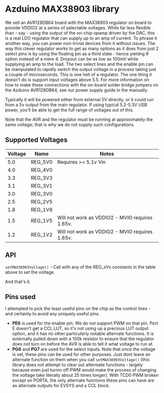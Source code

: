 # Azduino MAX38903 library

We sell an AVR128DB64 board with the MAX38903 regulator on board to provide VDDIO2 at a series of selectable voltages. While far less flexible than - say - using the output of the on-chip opamp driven by the DAC, this is a real LDO regulator that can supply up to an amp of current. To phrase it another way, you can power non-trivial devices from it without issues. The way this clever regulator works to get as many options as it does from just 2 select pins is by using the floating pin as a third state - hence yieldng 9 option instead of a mere 4. Dropout can be as low as 100mV while supplying an amp to the load. The two select lines and the enable pin can be manipulated to rapidly switch the output voltage in a process taking just a couple of microseconds. This is one hell of a regulator. The one thing it doesn't do is support input voltages above 5.5. For more information on how to make these connections with the on-board solder bridge jumpers on the Azduino AVR128DB64, see our power supply guide in the manually.

Typically it will be powered either from external 5V directly, or it could run from a 5v output from the main regulator. If using typical 5.2-5.3V USB power, you'll be able to get the full range of voltages out of this.

Note that the AVR and the regulator must be running at approximately the same voltage; that is why we do not supply such configurations.

## Supported Voltages
| Voltage | Name    | Notes                                          |
|---------|---------|------------------------------------------------|
| 5.0     | REG_5V0 | Requires >= 5.1v Vin                           |
| 4.0     | REG_4V0 |                                                |
| 3.3     | REG_3V3 |                                                |
| 3.1     | REG_3V1 |                                                |
| 3.0     | REG_3V0 |                                                |
| 2.5     | REG_2V5 |                                                |
| 1.8     | REG_1V8 |                                                |
| 1.5     | REG_1V5 | Will not work as VDDIO2 - MVIO requires 1.65v. |
| 1.2     | REG_1V2 | Will not work as VDDIO2 - MVIO requires 1.65v. |

## API
`setMAX38903Voltage()` - Call with any of the REG_xVx constants in the table above to set the voltage.

And that's it.

## Pins used
I attempted to pick the least useful pins on the chip as the control lines - and certainly to avoid any uniquely useful pins.
* **PE6** is used for the enable pin; We do not support PWM on that pin, Port E doesn't get a CCL LUT, so it's not using up a precious LUT output option, and it has no other particularly notable alternate functions. It is externally pulled down with a 100k resistor to ensure that the regulator does not turn on before the AVR is able to tell it what voltage to run at.
* **PG6** and **PG7** are used for the select inputs. Note that once the voltage is set, these pins can be used for other purposes. Just dont leave an alternate function on them when you call `setMAX38903Voltage()` (this library does not attempt to clear out altermate functions - largely because even just turnin off PWM would make the process of changing the voltage take literally about 25 times longer). With TCD0 PWM broken except on PORTA, the only alternate functions these pins can have are as alternate outputs for EVSYS and a CCL block.
